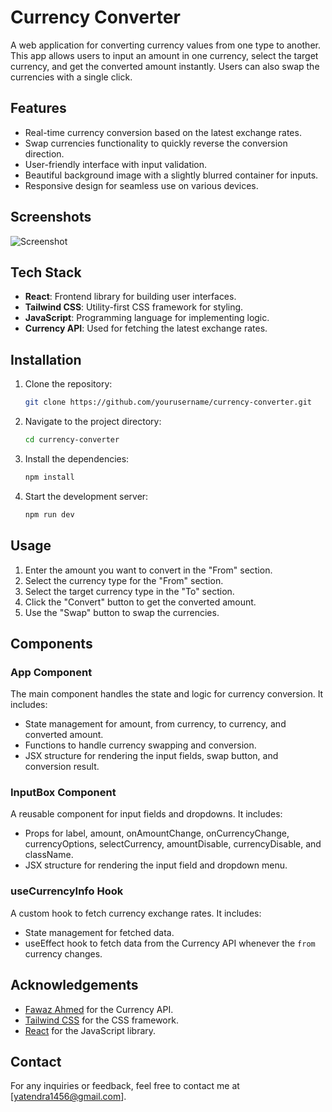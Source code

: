 # Currency Converter

A web application for converting currency values from one type to another. This app allows users to input an amount in one currency, select the target currency, and get the converted amount instantly. Users can also swap the currencies with a single click.

## Features

- Real-time currency conversion based on the latest exchange rates.
- Swap currencies functionality to quickly reverse the conversion direction.
- User-friendly interface with input validation.
- Beautiful background image with a slightly blurred container for inputs.
- Responsive design for seamless use on various devices.

## Screenshots

![Screenshot](https://drive.google.com/uc?export=view&id=12optRMk4wLa7HcFkqc_AtFi6dpTOw-OP)

## Tech Stack

- **React**: Frontend library for building user interfaces.
- **Tailwind CSS**: Utility-first CSS framework for styling.
- **JavaScript**: Programming language for implementing logic.
- **Currency API**: Used for fetching the latest exchange rates.

## Installation

1. Clone the repository:
    ```sh
    git clone https://github.com/yourusername/currency-converter.git
    ```

2. Navigate to the project directory:
    ```sh
    cd currency-converter
    ```

3. Install the dependencies:
    ```sh
    npm install
    ```

4. Start the development server:
    ```sh
    npm run dev
    ```

## Usage

1. Enter the amount you want to convert in the "From" section.
2. Select the currency type for the "From" section.
3. Select the target currency type in the "To" section.
4. Click the "Convert" button to get the converted amount.
5. Use the "Swap" button to swap the currencies.

## Components

### App Component

The main component handles the state and logic for currency conversion. It includes:

- State management for amount, from currency, to currency, and converted amount.
- Functions to handle currency swapping and conversion.
- JSX structure for rendering the input fields, swap button, and conversion result.

### InputBox Component

A reusable component for input fields and dropdowns. It includes:

- Props for label, amount, onAmountChange, onCurrencyChange, currencyOptions, selectCurrency, amountDisable, currencyDisable, and className.
- JSX structure for rendering the input field and dropdown menu.

### useCurrencyInfo Hook

A custom hook to fetch currency exchange rates. It includes:

- State management for fetched data.
- useEffect hook to fetch data from the Currency API whenever the `from` currency changes.

## Acknowledgements

- [Fawaz Ahmed](https://github.com/fawazahmed0/currency-api) for the Currency API.
- [Tailwind CSS](https://tailwindcss.com/) for the CSS framework.
- [React](https://reactjs.org/) for the JavaScript library.

## Contact

For any inquiries or feedback, feel free to contact me at [yatendra1456@gmail.com].
